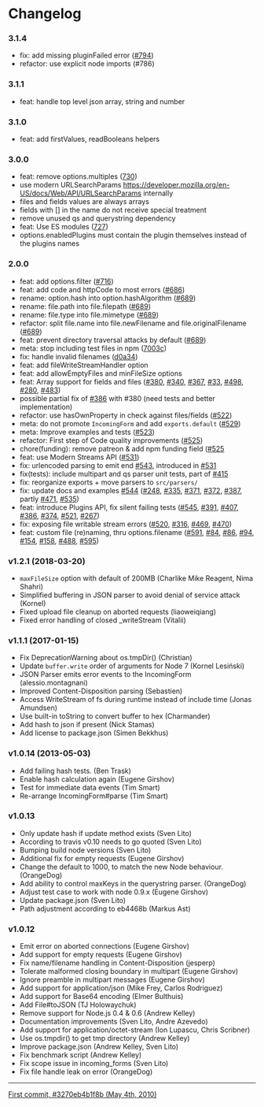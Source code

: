 # Changelog

### 3.1.4

 * fix: add missing pluginFailed error ([#794](https://github.com/node-formidable/formidable/pull/794))
 * refactor: use explicit node imports (#786)

### 3.1.1

 * feat: handle top level json array, string and number

### 3.1.0

 * feat: add firstValues, readBooleans helpers

### 3.0.0

 * feat: remove options.multiples ([730](https://github.com/node-formidable/formidable/pull/730))
 * use modern URLSearchParams https://developer.mozilla.org/en-US/docs/Web/API/URLSearchParams internally
 * files and fields values are always arrays
 * fields with [] in the name do not receive special treatment
 * remove unused qs and querystring dependency
 * feat: Use ES modules ([727](https://github.com/node-formidable/formidable/pull/727))
 * options.enabledPlugins must contain the plugin themselves instead of the plugins names 


### 2.0.0

 * feat: add options.filter ([#716](https://github.com/node-formidable/formidable/pull/716))
 * feat: add code and httpCode to most errors ([#686](https://github.com/node-formidable/formidable/pull/686))
 * rename: option.hash into option.hashAlgorithm ([#689](https://github.com/node-formidable/formidable/pull/689))
 * rename: file.path into file.filepath ([#689](https://github.com/node-formidable/formidable/pull/689))
 * rename: file.type into file.mimetype ([#689](https://github.com/node-formidable/formidable/pull/689))
 * refactor: split file.name into file.newFilename and file.originalFilename ([#689](https://github.com/node-formidable/formidable/pull/689))
 * feat: prevent directory traversal attacks by default ([#689](https://github.com/node-formidable/formidable/pull/689))
 * meta: stop including test files in npm ([7003c](https://github.com/node-formidable/formidable/commit/7003cd6133f90c384081accb51743688d5e1f4be))
 * fix: handle invalid filenames ([d0a34](https://github.com/node-formidable/formidable/commit/d0a3484b048b8c177e62d66aecb03f5928f7a857))
 * feat: add fileWriteStreamHandler option
 * feat: add allowEmptyFiles and minFileSize options
 * feat: Array support for fields and files ([#380](https://github.com/node-formidable/node-formidable/pull/380), [#340](https://github.com/node-formidable/node-formidable/pull/340), [#367](https://github.com/node-formidable/node-formidable/pull/367), [#33](https://github.com/node-formidable/node-formidable/issues/33), [#498](https://github.com/node-formidable/node-formidable/issues/498), [#280](https://github.com/node-formidable/node-formidable/issues/280), [#483](https://github.com/node-formidable/node-formidable/issues/483))
 * possible partial fix of [#386](https://github.com/node-formidable/node-formidable/pull/386) with #380 (need tests and better implementation)
 * refactor: use hasOwnProperty in check against files/fields ([#522](https://github.com/node-formidable/node-formidable/pull/522))
 * meta: do not promote `IncomingForm` and add `exports.default` ([#529](https://github.com/node-formidable/node-formidable/pull/529))
 * meta: Improve examples and tests ([#523](https://github.com/node-formidable/node-formidable/pull/523))
 * refactor: First step of Code quality improvements ([#525](https://github.com/node-formidable/node-formidable/pull/525))
 * chore(funding): remove patreon & add npm funding field ([#525](https://github.com/node-formidable/node-formidable/pull/532)
 * feat: use Modern Streams API ([#531](https://github.com/node-formidable/node-formidable/pull/531))
 * fix: urlencoded parsing to emit end [#543](https://github.com/node-formidable/node-formidable/pull/543), introduced in [#531](https://github.com/node-formidable/node-formidable/pull/531)
 * fix(tests): include multipart and qs parser unit tests, part of [#415](https://github.com/node-formidable/node-formidable/issues/415)
 * fix: reorganize exports + move parsers to `src/parsers/`
 * fix: update docs and examples [#544](https://github.com/node-formidable/node-formidable/pull/544) ([#248](https://github.com/node-formidable/node-formidable/issues/248), [#335](https://github.com/node-formidable/node-formidable/issues/335), [#371](https://github.com/node-formidable/node-formidable/issues/371), [#372](https://github.com/node-formidable/node-formidable/issues/372), [#387](https://github.com/node-formidable/node-formidable/issues/387), partly [#471](https://github.com/node-formidable/node-formidable/issues/471), [#535](https://github.com/node-formidable/node-formidable/issues/535))
 * feat: introduce Plugins API, fix silent failing tests ([#545](https://github.com/node-formidable/node-formidable/pull/545), [#391](https://github.com/node-formidable/node-formidable/pull/391), [#407](https://github.com/node-formidable/node-formidable/pull/407), [#386](https://github.com/node-formidable/node-formidable/pull/386), [#374](https://github.com/node-formidable/node-formidable/pull/374), [#521](https://github.com/node-formidable/node-formidable/pull/521), [#267](https://github.com/node-formidable/node-formidable/pull/267))
 * fix: exposing file writable stream errors ([#520](https://github.com/node-formidable/node-formidable/pull/520), [#316](https://github.com/node-formidable/node-formidable/pull/316), [#469](https://github.com/node-formidable/node-formidable/pull/469), [#470](https://github.com/node-formidable/node-formidable/pull/470))
 * feat: custom file (re)naming, thru options.filename ([#591](https://github.com/node-formidable/node-formidable/pull/591), [#84](https://github.com/node-formidable/node-formidable/issues/84), [#86](https://github.com/node-formidable/node-formidable/issues/86), [#94](https://github.com/node-formidable/node-formidable/issues/94), [#154](https://github.com/node-formidable/node-formidable/issues/154), [#158](https://github.com/node-formidable/node-formidable/issues/158), [#488](https://github.com/node-formidable/node-formidable/issues/488), [#595](https://github.com/node-formidable/node-formidable/issues/595))


 
### v1.2.1 (2018-03-20)

 * `maxFileSize` option with default of 200MB (Charlike Mike Reagent, Nima Shahri)
 * Simplified buffering in JSON parser to avoid denial of service attack (Kornel)
 * Fixed upload file cleanup on aborted requests (liaoweiqiang)
 * Fixed error handling of closed _writeStream (Vitalii)

### v1.1.1 (2017-01-15)

 * Fix DeprecationWarning about os.tmpDir() (Christian)
 * Update `buffer.write` order of arguments for Node 7 (Kornel Lesiński)
 * JSON Parser emits error events to the IncomingForm (alessio.montagnani)
 * Improved Content-Disposition parsing (Sebastien)
 * Access WriteStream of fs during runtime instead of include time (Jonas Amundsen)
 * Use built-in toString to convert buffer to hex (Charmander)
 * Add hash to json if present (Nick Stamas)
 * Add license to package.json (Simen Bekkhus)

### v1.0.14 (2013-05-03)

* Add failing hash tests. (Ben Trask)
* Enable hash calculation again (Eugene Girshov)
* Test for immediate data events (Tim Smart)
* Re-arrange IncomingForm#parse (Tim Smart)

### v1.0.13

* Only update hash if update method exists (Sven Lito)
* According to travis v0.10 needs to go quoted (Sven Lito)
* Bumping build node versions (Sven Lito)
* Additional fix for empty requests (Eugene Girshov)
* Change the default to 1000, to match the new Node behaviour. (OrangeDog)
* Add ability to control maxKeys in the querystring parser. (OrangeDog)
* Adjust test case to work with node 0.9.x (Eugene Girshov)
* Update package.json (Sven Lito)
* Path adjustment according to eb4468b (Markus Ast)

### v1.0.12

* Emit error on aborted connections (Eugene Girshov)
* Add support for empty requests (Eugene Girshov)
* Fix name/filename handling in Content-Disposition (jesperp)
* Tolerate malformed closing boundary in multipart (Eugene Girshov)
* Ignore preamble in multipart messages (Eugene Girshov)
* Add support for application/json (Mike Frey, Carlos Rodriguez)
* Add support for Base64 encoding (Elmer Bulthuis)
* Add File#toJSON (TJ Holowaychuk)
* Remove support for Node.js 0.4 & 0.6 (Andrew Kelley)
* Documentation improvements (Sven Lito, Andre Azevedo)
* Add support for application/octet-stream (Ion Lupascu, Chris Scribner)
* Use os.tmpdir() to get tmp directory (Andrew Kelley)
* Improve package.json (Andrew Kelley, Sven Lito)
* Fix benchmark script (Andrew Kelley)
* Fix scope issue in incoming_forms (Sven Lito)
* Fix file handle leak on error (OrangeDog)

---

[First commit, #3270eb4b1f8b (May 4th, 2010)](https://github.com/node-formidable/formidable/commit/3270eb4b1f8bb667b8c12f64c36a4e7b854216d8)
